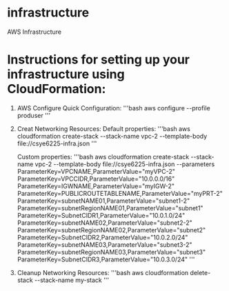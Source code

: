 # infrastructure
AWS Infrastructure

# Instructions for setting up your infrastructure using CloudFormation:
1. AWS Configure Quick Configuration:
'''bash
aws configure --profile produser
'''

2. Creat Networking Resources:
    Default properties:
    '''bash
    aws cloudformation create-stack --stack-name vpc-2 --template-body file://csye6225-infra.json
    '''

    Custom properties:
    '''bash
    aws cloudformation create-stack --stack-name vpc-2 --template-body file://csye6225-infra.json --parameters ParameterKey=VPCNAME,ParameterValue="myVPC-2" ParameterKey=VPCCIDR,ParameterValue="10.0.0.0/16" ParameterKey=IGWNAME,ParameterValue="myIGW-2" ParameterKey=PUBLICROUTETABLENAME,ParameterValue="myPRT-2" ParameterKey=subnetNAME01,ParameterValue="subnet1-2" ParameterKey=subnetRegionNAME01,ParameterValue="subnet1" ParameterKey=SubnetCIDR1,ParameterValue="10.0.1.0/24" ParameterKey=subnetNAME02,ParameterValue="subnet2-2" ParameterKey=subnetRegionNAME02,ParameterValue="subnet2" ParameterKey=SubnetCIDR2,ParameterValue="10.0.2.0/24" ParameterKey=subnetNAME03,ParameterValue="subnet3-2" ParameterKey=subnetRegionNAME03,ParameterValue="subnet3" ParameterKey=SubnetCIDR3,ParameterValue="10.0.3.0/24"
    '''

3. Cleanup Networking Resources:
    '''bash
    aws cloudformation delete-stack --stack-name my-stack
    '''